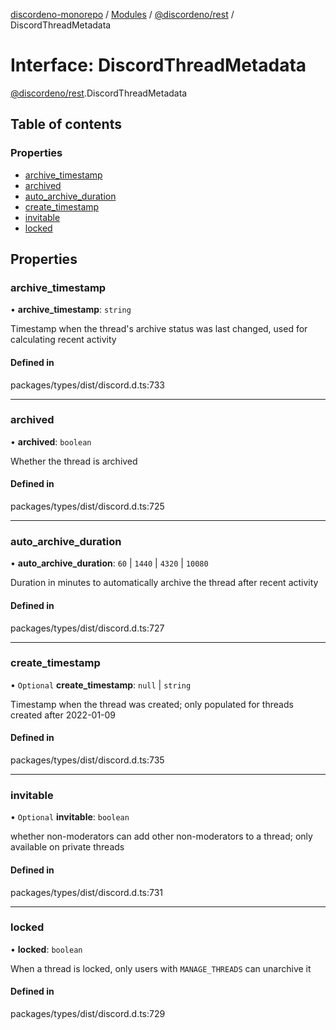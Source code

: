 [discordeno-monorepo](../README.md) / [Modules](../modules.md) / [@discordeno/rest](../modules/discordeno_rest.md) / DiscordThreadMetadata

# Interface: DiscordThreadMetadata

[@discordeno/rest](../modules/discordeno_rest.md).DiscordThreadMetadata

## Table of contents

### Properties

- [archive_timestamp](discordeno_rest.DiscordThreadMetadata.md#archive_timestamp)
- [archived](discordeno_rest.DiscordThreadMetadata.md#archived)
- [auto_archive_duration](discordeno_rest.DiscordThreadMetadata.md#auto_archive_duration)
- [create_timestamp](discordeno_rest.DiscordThreadMetadata.md#create_timestamp)
- [invitable](discordeno_rest.DiscordThreadMetadata.md#invitable)
- [locked](discordeno_rest.DiscordThreadMetadata.md#locked)

## Properties

### archive_timestamp

• **archive_timestamp**: `string`

Timestamp when the thread's archive status was last changed, used for calculating recent activity

#### Defined in

packages/types/dist/discord.d.ts:733

---

### archived

• **archived**: `boolean`

Whether the thread is archived

#### Defined in

packages/types/dist/discord.d.ts:725

---

### auto_archive_duration

• **auto_archive_duration**: `60` \| `1440` \| `4320` \| `10080`

Duration in minutes to automatically archive the thread after recent activity

#### Defined in

packages/types/dist/discord.d.ts:727

---

### create_timestamp

• `Optional` **create_timestamp**: `null` \| `string`

Timestamp when the thread was created; only populated for threads created after 2022-01-09

#### Defined in

packages/types/dist/discord.d.ts:735

---

### invitable

• `Optional` **invitable**: `boolean`

whether non-moderators can add other non-moderators to a thread; only available on private threads

#### Defined in

packages/types/dist/discord.d.ts:731

---

### locked

• **locked**: `boolean`

When a thread is locked, only users with `MANAGE_THREADS` can unarchive it

#### Defined in

packages/types/dist/discord.d.ts:729
